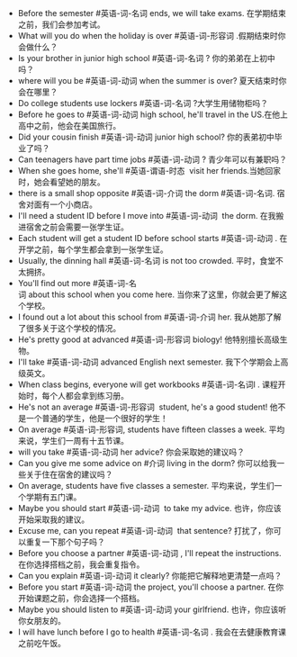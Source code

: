 - Before the semester #英语-词-名词 ends, we will take exams. 在学期结束之前，我们会参加考试。
- What will you do when the holiday is over #英语-词-形容词 .假期结束时你会做什么？
- Is your brother in junior high school #英语-词-名词 ? 你的弟弟在上初中吗？
- where will you be #英语-词-动词 when the summer is over? 夏天结束时你会在哪里？
- Do college students use lockers #英语-词-名词 ?大学生用储物柜吗？
- Before he goes to #英语-词-动词 high school, he'll travel in the US.在他上高中之前，他会在美国旅行。
- Did your cousin finish #英语-词-动词 junior high school? 你的表弟初中毕业了吗？
- Can teenagers have part time jobs #英语-词-动词 ? 青少年可以有兼职吗？
- When she goes home, she'll #英语-谓语-时态  visit her friends.当她回家时，她会看望她的朋友。
- there is a small shop opposite #英语-词-介词 the dorm #英语-词-名词. 宿舍对面有一个小商店。
- I'll need a student ID before I move into #英语-词-动词  the dorm. 在我搬进宿舍之前会需要一张学生证。
- Each student will get a student ID before school starts #英语-词-动词 . 在开学之前，每个学生都会拿到一张学生证。
- Usually, the dinning hall #英语-词-名词 is not too crowded. 平时，食堂不太拥挤。
- You'll find out more #英语-词-名词 about this school when you come here. 当你来了这里，你就会更了解这个学校。
- I found out a lot about this school from #英语-词-介词 her. 我从她那了解了很多关于这个学校的情况。
- He's pretty good at advanced #英语-词-形容词 biology! 他特别擅长高级生物。
- I'll take #英语-词-动词 advanced English next semester. 我下个学期会上高级英文。
- When class begins, everyone will get workbooks #英语-词-名词l . 课程开始时，每个人都会拿到练习册。
- He's not an average #英语-词-形容词  student, he's a good student! 他不是一个普通的学生，他是一个很好的学生！
- On average #英语-词-形容词, students have fifteen classes a week. 平均来说，学生们一周有十五节课。
- will you take #英语-词-动词 her advice? 你会采取她的建议吗？
- Can you give me some advice on #介词 living in the dorm? 你可以给我一些关于住在宿舍的建议吗？
- On average, students have five classes a semester. 平均来说，学生们一个学期有五门课。
- Maybe you should start #英语-词-动词  to take my advice. 也许，你应该开始采取我的建议。
- Excuse me, can you repeat #英语-词-动词  that sentence?  打扰了，你可以重复一下那个句子吗？
- Before you choose a partner #英语-词-动词 , I'll repeat the instructions. 在你选择搭档之前，我会重复指令。
- Can you explain #英语-词-动词 it clearly? 你能把它解释地更清楚一点吗？
- Before you start #英语-词-动词 the project, you'll choose a partner. 在你开始课题之前，你会选择一个搭档。
- Maybe you should listen to #英语-词-动词 your girlfriend. 也许，你应该听你女朋友的。
- I will have lunch before I go to health #英语-词-名词 . 我会在去健康教育课之前吃午饭。